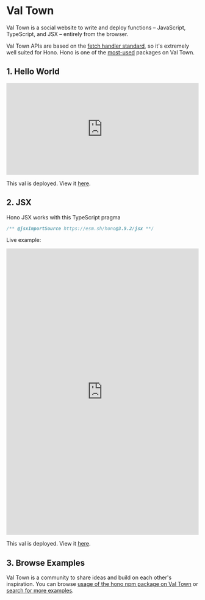 # Val Town

Val Town is a social website to write and deploy functions – JavaScript, TypeScript, and JSX – entirely from the browser.

Val Town APIs are based on the [fetch handler standard](https://blog.val.town/blog/the-api-we-forgot-to-name), so it's extremely well suited for Hono. Hono is one of the [most-used](https://www.val.town/examples/packages/hono) packages on Val Town.

## 1. Hello World

<iframe src="https://www.val.town/embed/stevekrouse/honoExample" frameborder=0 width="100%" height="240px"></iframe>

This val is deployed. View it [here](https://stevekrouse-honoexample.web.val.run/).

## 2. JSX

Hono JSX works with this TypeScript pragma

```ts
/** @jsxImportSource https://esm.sh/hono@3.9.2/jsx **/
```

Live example:

<iframe src="https://www.val.town/embed/stevekrouse/honoJSX" frameborder=0 width="100%" height="750px"></iframe>

This val is deployed. View it [here](https://stevekrouse-honojsx.web.val.run/).

## 3. Browse Examples

Val Town is a community to share ideas and build on each other's inspiration. You can browse [usage of the hono npm package on Val Town](https://www.val.town/examples/packages/hono) or [search for more examples](https://www.val.town/search?q=hono).
